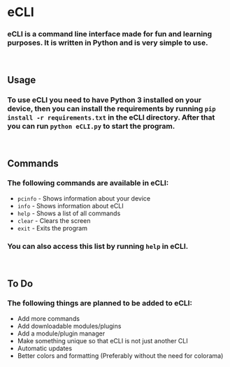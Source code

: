 # eCLI
### eCLI is a command line interface made for fun and learning purposes. It is written in Python and is very simple to use.
<br>

## Usage
### To use eCLI you need to have Python 3 installed on your device, then you can install the requirements by running `pip install -r requirements.txt` in the eCLI directory. After that you can run `python eCLI.py` to start the program.
<br>

## Commands
### The following commands are available in eCLI:
- `pcinfo` - Shows information about your device
- `info` - Shows information about eCLI
- `help` - Shows a list of all commands
- `clear` - Clears the screen
- `exit` - Exits the program
### You can also access this list by running `help` in eCLI.
<br>

## To Do
### The following things are planned to be added to eCLI:
- Add more commands
- Add downloadable modules/plugins
- Add a module/plugin manager
- Make something unique so that eCLI is not just another CLI
- Automatic updates 
- Better colors and formatting (Preferably without the need for colorama)
